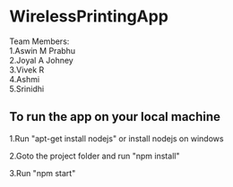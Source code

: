 # WirelessPrintingApp

Team Members:  
1.Aswin M Prabhu  
2.Joyal A Johney  
3.Vivek R  
4.Ashmi  
5.Srinidhi   


## To run the app on your local machine

1.Run "apt-get install nodejs" or install nodejs on windows

2.Goto the project folder and run "npm install"

3.Run "npm start"
